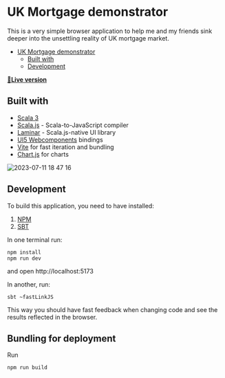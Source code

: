 # UK Mortgage demonstrator

This is a very simple browser application to help me and my friends
sink deeper into the unsettling reality of UK mortgage market.

<!--toc:start-->
- [UK Mortgage demonstrator](#uk-mortgage-demonstrator)
  - [Built with](#built-with)
  - [Development](#development)
<!--toc:end-->

[**🎸Live version**](https://indoorvivants.github.io/uk-mortgage-demonstrator/)

## Built with

- [Scala 3](https://docs.scala-lang.org/tour/tour-of-scala.html)
- [Scala.js](https://scala-js.org) - Scala-to-JavaScript compiler
- [Laminar](https://laminar.dev/) - Scala.js-native UI library
- [UI5 Webcomponents](https://github.com/sherpal/LaminarSAPUI5Bindings) bindings
- [Vite](https://vitejs.dev/) for fast iteration and bundling
- [Chart.js](https://www.chartjs.org/) for charts

![2023-07-11 18 47 16](https://github.com/indoorvivants/uk-mortgage-demonstrator/assets/1052965/2bd892be-6075-4ca0-9af7-721848a391e3)


## Development

To build this application, you need to have installed:

1. [NPM](https://www.npmjs.com/)
2. [SBT](https://www.scala-sbt.org/download.html)


In one terminal run:

```
npm install
npm run dev
```

and open http://localhost:5173

In another, run:

```
sbt ~fastLinkJS
```

This way you should have fast feedback when changing code and see the results reflected in the browser.

## Bundling for deployment

Run 

```
npm run build
```
